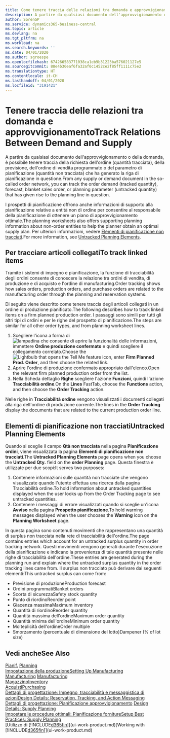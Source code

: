 ```yaml
---
title: Come tenere traccia delle relazioni tra domanda e approvvigionamento | Microsoft Docs
description: A partire da qualsiasi documento dell'approvvigionamento o della domanda, è possibile tenere traccia della richiesta dell'ordine (quantità tracciata), della previsione, dell'ordine di vendita programmato o del parametro di pianificazione (quantità non tracciata) che ha generato la riga di pianificazione in questione.
author: SorenGP
ms.service: dynamics365-business-central
ms.topic: article
ms.devlang: na
ms.tgt_pltfrm: na
ms.workload: na
ms.search.keywords: ''
ms.date: 04/01/2020
ms.author: sgroespe
ms.openlocfilehash: 674266583771038ca1eb9b31223ba576021127e5
ms.sourcegitcommit: 88e4b30eaf6fa32af0c1452ce2f85ff1111c75e2
ms.translationtype: HT
ms.contentlocale: it-CH
ms.lasthandoff: 04/01/2020
ms.locfileid: "3191421"
---
```

# <a name="track-relations-between-demand-and-supply"></a><span data-ttu-id="60ab9-103">Tenere traccia delle relazioni tra domanda e approvvigionamento</span><span class="sxs-lookup"><span data-stu-id="60ab9-103">Track Relations Between Demand and Supply</span></span>
<span data-ttu-id="60ab9-104">A partire da qualsiasi documento dell'approvvigionamento o della domanda, è possibile tenere traccia della richiesta dell'ordine (quantità tracciata), della previsione, dell'ordine di vendita programmato o del parametro di pianificazione (quantità non tracciata) che ha generato la riga di pianificazione in questione.</span><span class="sxs-lookup"><span data-stu-id="60ab9-104">From any supply or demand document in the so-called order network, you can track the order demand (tracked quantity), forecast, blanket sales order, or planning parameter (untracked quantity) that has given rise to the planning line in question.</span></span>

<span data-ttu-id="60ab9-105">I prospetti di pianificazione offrono anche informazioni di supporto alla pianificazione relative a entità non di ordine per consentire al responsabile della pianificazione di ottenere un piano di approvvigionamento ottimale.</span><span class="sxs-lookup"><span data-stu-id="60ab9-105">The planning worksheets also offers supporting planning information about non-order entities to help the planner obtain an optimal supply plan.</span></span> <span data-ttu-id="60ab9-106">Per ulteriori informazioni, vedere [Elementi di pianificazione non tracciati](production-how-track-demand-supply.md#untracked-planning-elements).</span><span class="sxs-lookup"><span data-stu-id="60ab9-106">For more information, see [Untracked Planning Elements](production-how-track-demand-supply.md#untracked-planning-elements).</span></span>

## <a name="to-track-linked-items"></a><span data-ttu-id="60ab9-107">Per tracciare articoli collegati</span><span class="sxs-lookup"><span data-stu-id="60ab9-107">To track linked items</span></span>
<span data-ttu-id="60ab9-108">Tramite i sistemi di impegno e pianificazione, la funzione di tracciabilità degli ordini consente di conoscere la relazione tra ordini di vendita, di produzione e di acquisto e l'ordine di manufacturing.</span><span class="sxs-lookup"><span data-stu-id="60ab9-108">Order tracking shows how sales orders, production orders, and purchase orders are related to the manufacturing order through the planning and reservation systems.</span></span>

<span data-ttu-id="60ab9-109">Di seguito viene descritto come tenere traccia degli articoli collegati in un ordine di produzione pianificato.</span><span class="sxs-lookup"><span data-stu-id="60ab9-109">The following describes how to track linked items on a firm planned production order.</span></span> <span data-ttu-id="60ab9-110">I passaggi sono simili per tutti gli altri tipi di ordini e per le righe del prospetto di pianificazione.</span><span class="sxs-lookup"><span data-stu-id="60ab9-110">The steps are similar for all other order types, and from planning worksheet lines.</span></span>

1. <span data-ttu-id="60ab9-111">Scegliere l'icona a forma di ![lampadina che consente di aprire la funzionalità delle informazioni](media/ui-search/search_small.png "Informazioni sull'operazione che si desidera eseguire"), immettere **Ordine produzione confermato** e quindi scegliere il collegamento correlato.</span><span class="sxs-lookup"><span data-stu-id="60ab9-111">Choose the ![Lightbulb that opens the Tell Me feature](media/ui-search/search_small.png "Tell me what you want to do") icon, enter **Firm Planned Prod. Order**, and then choose the related link.</span></span>
2. <span data-ttu-id="60ab9-112">Aprire l'ordine di produzione confermato appropriato dall'elenco.</span><span class="sxs-lookup"><span data-stu-id="60ab9-112">Open the relevant firm planned production order from the list.</span></span>
3. <span data-ttu-id="60ab9-113">Nella Scheda dettaglio **Righe** scegliere l'azione **Funzioni**, quindi l'azione **Tracciabilità ordine**.</span><span class="sxs-lookup"><span data-stu-id="60ab9-113">On the **Lines** FastTab, choose the **Functions** action, and then choose the **Order Tracking** action.</span></span>

<span data-ttu-id="60ab9-114">Nelle righe in **Tracciabilità ordine** vengono visualizzati i documenti collegati alla riga dell'ordine di produzione corrente.</span><span class="sxs-lookup"><span data-stu-id="60ab9-114">The lines in the **Order Tracking** display the documents that are related to the current production order line.</span></span>

## <a name="untracked-planning-elements"></a><span data-ttu-id="60ab9-115">Elementi di pianificazione non tracciati</span><span class="sxs-lookup"><span data-stu-id="60ab9-115">Untracked Planning Elements</span></span>
<span data-ttu-id="60ab9-116">Quando si sceglie il campo **Qtà non tracciata** nella pagina **Pianificazione ordini**, viene visualizzata la pagina **Elementi di pianificazione non tracciati**.</span><span class="sxs-lookup"><span data-stu-id="60ab9-116">The **Untracked Planning Elements** page opens when you choose the **Untracked Qty.** field on the **order Planning** page.</span></span> <span data-ttu-id="60ab9-117">Questa finestra è utilizzate per due scopi:</span><span class="sxs-lookup"><span data-stu-id="60ab9-117">It serves two purposes:</span></span>

1. <span data-ttu-id="60ab9-118">Contenere informazioni sulle quantità non tracciate che vengono visualizzate quando l'utente effettua una ricerca dalla pagina Tracciabilità ordine.</span><span class="sxs-lookup"><span data-stu-id="60ab9-118">To hold information about untracked quantities displayed when the user looks up from the Order Tracking page to see untracked quantities.</span></span>
2. <span data-ttu-id="60ab9-119">Contenere i messaggi di errore visualizzati quando si sceglie un'icona **Avviso** nella pagina **Prospetto pianificazione**.</span><span class="sxs-lookup"><span data-stu-id="60ab9-119">To hold warning messages displayed when the user chooses the **Warning** icon on the **Planning Worksheet** page.</span></span>

<span data-ttu-id="60ab9-120">In questa pagina sono contenuti movimenti che rappresentano una quantità di surplus non tracciata nella rete di tracciabilità dell'ordine.</span><span class="sxs-lookup"><span data-stu-id="60ab9-120">The page contains entries which account for an untracked surplus quantity in order tracking network.</span></span> <span data-ttu-id="60ab9-121">Questi movimenti vengono generati durante l'esecuzione della pianificazione e indicano la provenienza di tale quantità presente nelle righe di tracciabilità dell'ordine.</span><span class="sxs-lookup"><span data-stu-id="60ab9-121">These entries are generated during the planning run and explain where the untracked surplus quantity in the order tracking lines came from.</span></span> <span data-ttu-id="60ab9-122">Il surplus non tracciato può derivare dai seguenti elementi:</span><span class="sxs-lookup"><span data-stu-id="60ab9-122">This untracked surplus can come from:</span></span>

- <span data-ttu-id="60ab9-123">Previsione di produzione</span><span class="sxs-lookup"><span data-stu-id="60ab9-123">Production forecast</span></span>
- <span data-ttu-id="60ab9-124">Ordini programmati</span><span class="sxs-lookup"><span data-stu-id="60ab9-124">Blanket orders</span></span>
- <span data-ttu-id="60ab9-125">Scorta di sicurezza</span><span class="sxs-lookup"><span data-stu-id="60ab9-125">Safety stock quantity</span></span>
- <span data-ttu-id="60ab9-126">Punto di riordino</span><span class="sxs-lookup"><span data-stu-id="60ab9-126">Reorder point</span></span>
- <span data-ttu-id="60ab9-127">Giacenza massima</span><span class="sxs-lookup"><span data-stu-id="60ab9-127">Maximum inventory</span></span>
- <span data-ttu-id="60ab9-128">Quantità di riordino</span><span class="sxs-lookup"><span data-stu-id="60ab9-128">Reorder quantity</span></span>
- <span data-ttu-id="60ab9-129">Quantità massima dell'ordine</span><span class="sxs-lookup"><span data-stu-id="60ab9-129">Maximum order quantity</span></span>
- <span data-ttu-id="60ab9-130">Quantità minima dell'ordine</span><span class="sxs-lookup"><span data-stu-id="60ab9-130">Minimum order quantity</span></span>
- <span data-ttu-id="60ab9-131">Molteplicità dell'ordine</span><span class="sxs-lookup"><span data-stu-id="60ab9-131">Order multiple</span></span>
- <span data-ttu-id="60ab9-132">Smorzamento (percentuale di dimensione del lotto)</span><span class="sxs-lookup"><span data-stu-id="60ab9-132">Dampener (% of lot size)</span></span>

## <a name="see-also"></a><span data-ttu-id="60ab9-133">Vedi anche</span><span class="sxs-lookup"><span data-stu-id="60ab9-133">See Also</span></span>  
<span data-ttu-id="60ab9-134">[Pianif.](production-planning.md) </span><span class="sxs-lookup"><span data-stu-id="60ab9-134">[Planning](production-planning.md) </span></span>  
[<span data-ttu-id="60ab9-135">Impostazione della produzione</span><span class="sxs-lookup"><span data-stu-id="60ab9-135">Setting Up Manufacturing</span></span>](production-configure-production-processes.md)  
<span data-ttu-id="60ab9-136">[Manufacturing](production-manage-manufacturing.md)  </span><span class="sxs-lookup"><span data-stu-id="60ab9-136">[Manufacturing](production-manage-manufacturing.md)  </span></span>  
[<span data-ttu-id="60ab9-137">Magazzino</span><span class="sxs-lookup"><span data-stu-id="60ab9-137">Inventory</span></span>](inventory-manage-inventory.md)  
[<span data-ttu-id="60ab9-138">Acquisti</span><span class="sxs-lookup"><span data-stu-id="60ab9-138">Purchasing</span></span>](purchasing-manage-purchasing.md)  
[<span data-ttu-id="60ab9-139">Dettagli di progettazione: Impegno, tracciabilità e messaggistica di azioni</span><span class="sxs-lookup"><span data-stu-id="60ab9-139">Design Details: Reservation, Tracking, and Action Messaging</span></span>](design-details-reservation-order-tracking-and-action-messaging.md)  
<span data-ttu-id="60ab9-140">[Dettagli di progettazione: Pianificazione approvvigionamento](design-details-supply-planning.md) </span><span class="sxs-lookup"><span data-stu-id="60ab9-140">[Design Details: Supply Planning](design-details-supply-planning.md) </span></span>  
[<span data-ttu-id="60ab9-141">Impostare le procedure ottimali: Pianificazione forniture</span><span class="sxs-lookup"><span data-stu-id="60ab9-141">Setup Best Practices: Supply Planning</span></span>](setup-best-practices-supply-planning.md)  
<span data-ttu-id="60ab9-142">[Utilizzo di [!INCLUDE[d365fin](includes/d365fin_md.md)]](ui-work-product.md)</span><span class="sxs-lookup"><span data-stu-id="60ab9-142">[Working with [!INCLUDE[d365fin](includes/d365fin_md.md)]](ui-work-product.md)</span></span>
